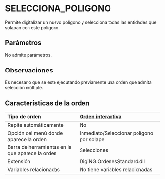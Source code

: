 # SELECCIONA\_POLIGONO

Permite digitalizar un nuevo polígono y selecciona todas las entidades que solapan con este polígono.

## Parámetros

No admite parámetros.

## Observaciones

Es necesario que se esté ejecutando previamente una orden que admita selección múltiple.

## Características de la orden

| Tipo de orden | [Orden interactiva](selecciona-poligono.md) |
| :--- | :--- |
| Repite automáticamente | No |
| Opción del menú donde aparece la orden | Inmediato/Seleccionar polígono por solape |
| Barra de herramientas en la que aparece la orden | Selecciones |
| Extensión | DigiNG.OrdenesStandard.dll |
| Variables relacionadas | No tiene variables relacionadas |

